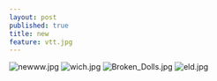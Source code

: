 ```yaml
---
layout: post
published: true
title: new
feature: vtt.jpg
---
```

![newww.jpg]({{site.baseurl}}/assets/images/posts/newww.jpg)
![wich.jpg]({{site.baseurl}}/assets/images/posts/wich.jpg)
![Broken_Dolls.jpg]({{site.baseurl}}/assets/images/posts/Broken_Dolls.jpg)
![eld.jpg]({{site.baseurl}}/assets/images/posts/eld.jpg)
